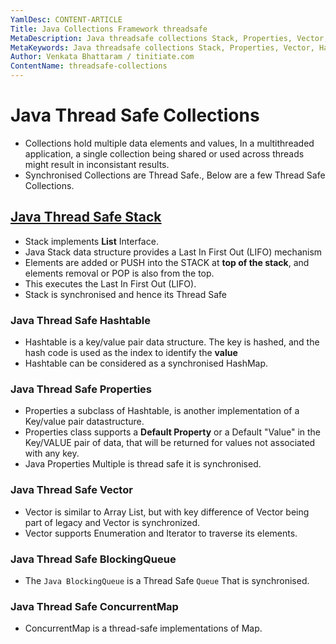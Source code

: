 ```yaml
---
YamlDesc: CONTENT-ARTICLE
Title: Java Collections Framework threadsafe 
MetaDescription: Java threadsafe collections Stack, Properties, Vector, Hashtable, BlockingQueue, ConcurrentMap, ConcurrentNavigableMap
MetaKeywords: Java threadsafe collections Stack, Properties, Vector, Hashtable, BlockingQueue, ConcurrentMap, ConcurrentNavigableMap
Author: Venkata Bhattaram / tinitiate.com
ContentName: threadsafe-collections
---
```


# Java Thread Safe Collections
* Collections hold multiple data elements and values, In a multithreaded 
  application, a single collection being shared or used across threads might 
  result in inconsistant results. 
* Synchronised Collections are Thread Safe., Below are a few Thread Safe 
  Collections.

## [Java Thread Safe Stack](threadsafe-stack.html)
* Stack implements **List** Interface.
* Java Stack data structure provides a Last In First Out (LIFO) mechanism
* Elements are added or PUSH into the STACK at **top of the stack**,
  and elements removal or POP is also from the top.
* This executes the Last In First Out (LIFO).
* Stack is synchronised and hence its Thread Safe

### Java Thread Safe Hashtable
* Hashtable is a key/value pair data structure. The key is hashed, and the 
  hash code is used as the index to identify the **value**
* Hashtable can be considered as a synchronised HashMap.

### Java Thread Safe Properties
* Properties a subclass of Hashtable, is another implementation of a Key/value 
  pair datastructure.
* Properties class supports a **Default Property** or a Default "Value" in the 
  Key/VALUE pair of data, that will be returned for values not associated with
  any key.
* Java Properties Multiple is thread safe it is synchronised.

### Java Thread Safe Vector
* Vector is similar to Array List, but with key difference of Vector being 
  part of legacy and Vector is synchronized.
* Vector supports Enumeration and Iterator to traverse its elements.

### Java Thread Safe BlockingQueue
* The `Java BlockingQueue` is a Thread Safe `Queue` That is synchronised.

### Java Thread Safe ConcurrentMap
* ConcurrentMap is a thread-safe implementations of Map.
